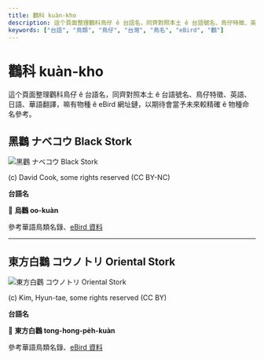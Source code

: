 ```yaml
---
title: 鸛科 kuàn-kho
description: 這个頁面整理鸛科鳥仔 ê 台語名，同齊對照本土 ê 台語號名、鳥仔特徵、英語、日語、華語翻譯，嘛有物種 ê eBird 網址鏈，以期待會當予未來較精確 ê 物種命名參考。
keywords: ["台語", "鳥類", "鳥仔", "台灣", "鳥名", "eBird", "鸛"]
---
```


# 鸛科 kuàn-kho

這个頁面整理鸛科鳥仔 ê 台語名，同齊對照本土 ê 台語號名、鳥仔特徵、英語、日語、華語翻譯，嘛有物種 ê eBird 網址鏈，以期待會當予未來較精確 ê 物種命名參考。

## 黑鸛 ナベコウ Black Stork

![黑鸛 ナベコウ Black Stork](https://inaturalist-open-data.s3.amazonaws.com/photos/198512143/medium.jpg)

(c) David Cook, some rights reserved (CC BY-NC)

**台語名**

🎯 **烏鸛 oo-kuàn**

參考華語鳥類名錄、[eBird 資料](https://ebird.org/species/blasto1)

---

## 東方白鸛 コウノトリ Oriental Stork

![東方白鸛 コウノトリ Oriental Stork](https://inaturalist-open-data.s3.amazonaws.com/photos/754972/medium.jpg)

(c) Kim, Hyun-tae, some rights reserved (CC BY)

**台語名**

🎯 **東方白鸛 tong-hong-pe̍h-kuàn**

參考華語鳥類名錄、[eBird 資料](https://ebird.org/species/oristo1)
